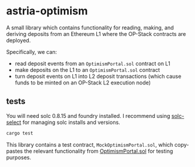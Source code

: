 # astria-optimism

A small library which contains functionality for reading, making, and deriving
 deposits from an Ethereum L1 where the OP-Stack contracts are deployed.

Specifically, we can:

- read deposit events from an `OptimismPortal.sol` contract on L1
- make deposits on the L1 to an `OptimismPortal.sol` contract
- turn deposit events on L1 into L2 deposit transactions (which cause
 funds to be minted on an OP-Stack L2 execution node)

## tests

You will need solc 0.8.15 and foundry installed. I recommend using
[solc-select](https://github.com/crytic/solc-select) for managing
solc installs and versions.

```rust
cargo test
```

This library contains a test contract, `MockOptimismPortal.sol`, which
copy-pastes the relevant functionality from
[OptimismPortal.sol](https://github.com/ethereum-optimism/optimism/blob/9a13504bb1f302ca9d412589aac18d589c055f16/packages/contracts-bedrock/src/L1/OptimismPortal.sol)
for testing purposes.
